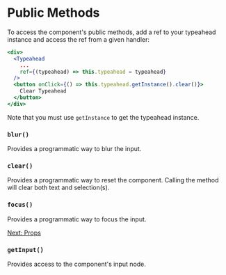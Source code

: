 # Public Methods
To access the component's public methods, add a ref to your typeahead instance and access the ref from a given handler:
```jsx
<div>
  <Typeahead
    ...
    ref={(typeahead) => this.typeahead = typeahead}
  />
  <button onClick={() => this.typeahead.getInstance().clear()}>
    Clear Typeahead
  </button>
</div>
```

Note that you must use `getInstance` to get the typeahead instance.

### `blur()`
Provides a programmatic way to blur the input.

### `clear()`
Provides a programmatic way to reset the component. Calling the method will clear both text and selection(s).

### `focus()`
Provides a programmatic way to focus the input.

[Next: Props](Props.md)

### `getInput()`
Provides access to the component's input node.
